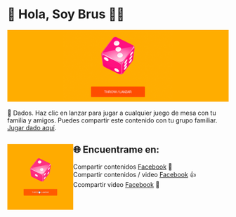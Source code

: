 # 🔴 Hola, Soy Brus 👨‍💻

<img src="https://github.com/BrusEspinal/dado/blob/main/img/dado1.png" alt="banner that says Monica Powell - software engineer, content creator and community organizer alongside a cartoon illustration of Monica">

🎲 Dados. Haz clic en lanzar para jugar a cualquier juego de mesa con tu familia y amigos. Puedes compartir este contenido con tu grupo familiar. <a href="https://brusespinal.github.io/dado/" target="_blank" >Jugar dado aquí</a>.

## 🌐 Encuentrame en: <img align="left" width="150" height="150" src="https://github.com/BrusEspinal/dado/blob/main/img/dado.gif?raw=true"></a>
Compartir contenidos <a href="https://www.facebook.com/">Facebook</a> 🤘 <br>
Compartir contenidos / video <a href="https://www.facebook.com/brus.espinal/videos_by"> Facebook</a> 👍 <br>
Ccompartir video <a href="https://www.youtube.com/user/Materialhyo">Facebook</a> 🤙
